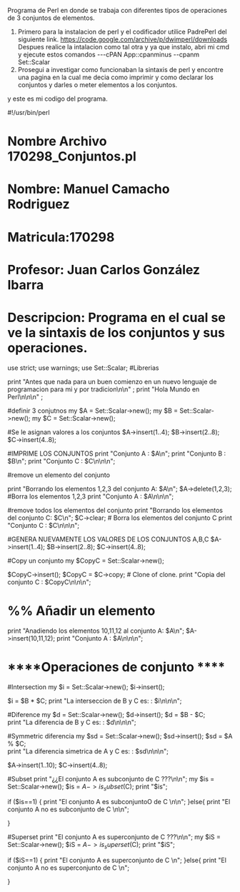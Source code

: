 Programa de Perl en donde se trabaja con diferentes tipos de operaciones de 3 conjuntos de elementos.

1. Primero para la instalacion de perl y el codificador utilice PadrePerl del siguiente link. https://code.google.com/archive/p/dwimperl/downloads
Despues realice la intalacion como tal otra y ya que instalo, abri mi cmd y ejecute estos comandos
---cPAN App::cpanminus
--cpanm Set::Scalar
2. Prosegui a investigar como funcionaban la sintaxis de perl y encontre una pagina en la cual me decia como imprimir y como declarar los conjuntos y darles o meter elementos a los conjuntos.

y este es mi codigo del programa.

#!/usr/bin/perl


# Nombre Archivo 170298_Conjuntos.pl
# Nombre: Manuel Camacho Rodriguez
# Matricula:170298
# Profesor: Juan Carlos González Ibarra
# Descripcion: Programa en el cual se ve la sintaxis de los conjuntos y sus operaciones.

use strict;
use warnings;
use Set::Scalar; #Librerias


print "Antes que nada para un buen comienzo en un nuevo lenguaje de programacion para mi y por tradicion\n\n" ;
print "Hola Mundo en Perl\n\n\n" ;

#definir 3 conjutnos
my $A = Set::Scalar->new();
my $B = Set::Scalar->new();
my $C = Set::Scalar->new();

#Se le asignan valores a los conjuntos
$A->insert(1..4);
$B->insert(2..8);
$C->insert(4..8);

#IMPRIME LOS CONJUNTOS
print "Conjunto A : $A\n"; 
print "Conjunto B : $B\n";
print "Conjunto C : $C\n\n\n";

#remove un elemento del conjunto 

print "Borrando los elementos 1,2,3 del conjunto A: $A\n";
$A->delete(1,2,3); #Borra los elementos 1,2,3
print "Conjunto A : $A\n\n\n"; 


#remove todos los elementos del conjunto 
print "Borrando los elementos del conjunto C: $C\n";
$C->clear;  # Borra los elementos del conjunto C
print "Conjunto C : $C\n\n\n";


#GENERA NUEVAMENTE LOS VALORES DE LOS CONJUNTOS A,B,C
$A->insert(1..4);
$B->insert(2..8);
$C->insert(4..8);

#Copy un conjunto 
my $CopyC = Set::Scalar->new();


$CopyC->insert();
$CopyC = $C->copy;         # Clone of clone.
print "Copia del conjunto C : $CopyC\n\n\n";


# %% Añadir un elemento 
print "Anadiendo los elementos 10,11,12 al conjunto A: $A\n";
$A->insert(10,11,12);
print "Conjunto A : $A\n\n\n"; 


# ****Operaciones de conjunto ****


#Intersection
my $i = Set::Scalar->new();
$i->insert();

$i = $B * $C;
print "La interseccion de B y C es: : $i\n\n\n";


#Diference 
my $d = Set::Scalar->new();
$d->insert();
$d = $B - $C;  
print "La diferencia de B y C es: : $d\n\n\n";


#Symmetric diferencia 
my $sd = Set::Scalar->new();
$sd->insert();
$sd = $A % $C;  
print "La diferencia simetrica de A y C es: : $sd\n\n\n";


$A->insert(1..10);
$C->insert(4..8);

#Subset 
print "¿¿El conjunto A es subconjunto de C ???\n\n";
my $is = Set::Scalar->new();
$is = $A->is_subset($C);
print "$is";

if ($is==1)
{
	print "El conjunto A es subconjuntoO de C \n\n";
}else{
	print "El conjunto A no es subconjunto de C \n\n";

}



#Superset 
print "El conjunto A es superconjunto de C ???\n\n";
my $iS = Set::Scalar->new();
$iS = $A->is_superset($C);
print "$iS";

if ($iS==1)
{
	print "El conjunto A es superconjunto de C \n";
}else{
	print "El conjunto A no es superconjunto de C \n";

}
